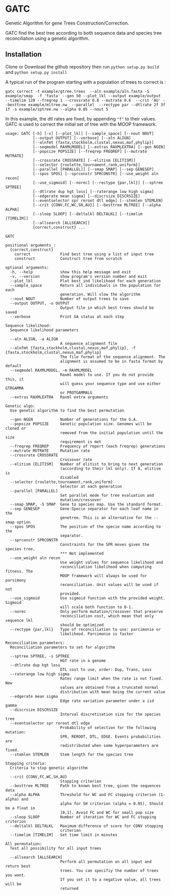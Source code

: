 # GATC
Genetic Algorithm for gene Trees Construction/Correction.

GATC find the best tree according to both sequence data and species tree reconciliation using a genetic algorithm.


## Installation 
Clone or Download the github repository then run ```python setup.py build``` and ```python setup.py install```

A typical run of the program starting with a population of trees to correct is :


```
gatc correct -t example/gtree.trees  --aln example/aln.fasta -S example/smap  -f 'fasta' --gen 50 --plot_lkl --output example/output  --timelim 120 --freqrep 1 --crossrate 0.8 --mutrate 0.6  --crit 'AU' --besttree example/mltree.nw  --parallel  --rectype par --dtlrate 2f 3f 1f -s example/sptree.nw --alpha 0.05 --nout 5
```

In this example, the dtl rates are fixed, by appending `"f"` to their values. GATC is used to correct the initial set of tree with the MOOP framework.


    usage: GATC [-h] [-v] [--plot_lkl] [--sample_space] [--nout NOUT]
                [--output OUTPUT] [--verbose] [--aln ALIGN]
                [--alnfmt {fasta,stockholm,clustal,nexus,maf,phylip}]
                [--seqmodel RAXMLMODEL] [--extras RAXMLEXTRA] [--gen NGEN]
                [--popsize POPSIZE] [--freqrep FREQREP] [--mutrate MUTRATE]
                [--crossrate CROSSRATE] [--elitism [ELITISM]]
                [--selector {roulette,tournament,rank,uniform}]
                [--parallel [PARALLEL]] [--smap SMAP] [--sep GENESEP]
                [--spos SPOS] [--sprconstr SPRCONSTR] [--use_weight aln recon]
                [--use_sigmoid] [--norec] [--rectype {par,lkl}] [--sptree SPTREE]
                [--dtlrate dup hgt loss] [--raterange low high sigma]
                [--edgerate mean sigma] [--discrsize DISCRSIZE]
                [--eventselector spr reroot dtl edge] [--stemlen STEMLEN]
                [--crit {CONV,FC,WC,SH,AU}] [--besttree MLTREE] [--alpha ALPHA]
                [--sloop SLOOP] [--deltalkl DELTALKL] [--timelim [TIMELIM]]
                [--allsearch [ALLSEARCH]]
                {correct,construct} ...

    GATC

    positional arguments_:
      {correct,construct}
        correct             Find best tree using a list of input tree
        construct           Construct tree from scratch

    optional arguments:
      -h, --help            show this help message and exit
      -v, --version         show program's version number and exit
      --plot_lkl            Plot best ind likelihood for each generation
      --sample_space        Return all individuals in the population for each
                            generation. Will slow the algorithm
      --nout NOUT           Number of output trees to save
      --output OUTPUT, -o OUTPUT
                            Output file in which best trees should be saved
      --verbose             Print GA status at each step

    Sequence likelihood:
      Sequence likelihood parameters

      --aln ALIGN, -a ALIGN
                            A sequence alignment file
      --alnfmt {fasta,stockholm,clustal,nexus,maf,phylip}, -f {fasta,stockholm,clustal,nexus,maf,phylip}
                            The file format of the sequence alignment. The
                            alignment is assumed to be in fasta format by default
      --seqmodel RAXMLMODEL, -m RAXMLMODEL
                            Raxml model to use. If you do not provide this, it
                            will guess your sequence type and use either GTRGAMMA
                            or PROTGAMMALG
      --extras RAXMLEXTRA   Raxml extra arguments

    Genetic algo:
      Use genetic algorithm to find the best permutation

      --gen NGEN            Number of generations for the G.A.
      --popsize POPSIZE     Genetic population size. Genomes will be cloned or
                            removed from the initial population until the size
                            requirement is met
      --freqrep FREQREP     Frequency of report (each freqrep) generations
      --mutrate MUTRATE     Mutation rate
      --crossrate CROSSRATE
                            Crossover rate
      --elitism [ELITISM]   Number of elitist to bring to next generation
                            (according to their lkl only). If 0, elitism is
                            disabled
      --selector {roulette,tournament,rank,uniform}
                            Selector at each generation
      --parallel [PARALLEL]
                            Set parallel mode for tree evaluation and
                            mutation/crossover
      --smap SMAP, -S SMAP  Gene to species map. Use the standard format.
      --sep GENESEP         Gene-Specie separator for each leaf name in the
                            genetree. This is an alternative for the --smap option
      --spos SPOS           The position of the specie name according to the
                            separator.
      --sprconstr SPRCONSTR
                            Constraints for the SPR moves given the species tree,
                            *** Not implemented
      --use_weight aln recon
                            Use weight values for sequence likelihood and
                            reconciliation likelihood when computing fitness. The
                            MOOP framework will always be used for parsimony
                            reconciliation. Unit values will be used if not
                            provided.
      --use_sigmoid         Use sigmoid function with the provided weight. Sigmoid
                            will scale both function to 0-1.
      --norec               Only perform mutation/crossover that preserve
                            reconciliation cost, which mean that only sequence lkl
                            should be optimized
      --rectype {par,lkl}   Type of reconciliation to use: parcimonie or
                            likelihood. Parcimonie is faster

    Reconciliation parameters:
      Reconciliation parameters to set for algorithm

      --sptree SPTREE, -s SPTREE
                            HGT rate in a genome
      --dtlrate dup hgt loss
                            DTL cost to use, order: Dup, Trans, Loss
      --raterange low high sigma
                            Rates range limit when the rate is not fixed. New
                            values are obtained from a truncated normal
                            distribution with mean being the current value
      --edgerate mean sigma
                            Edge rate variation parameter under a iid gamma
      --discrsize DISCRSIZE
                            Interval discretisation size for the species tree
      --eventselector spr reroot dtl edge
                            Probability of selection for the following mutation:
                            SPR, REROOT, DTL, EDGE. Events probabilities are
                            redistributed when some hyperparameters are fixed.
      --stemlen STEMLEN     Stem length for the species tree

    Stopping criteria:
      Criteria to stop genetic algorithm

      --crit {CONV,FC,WC,SH,AU}
                            Stopping criterion
      --besttree MLTREE     Path to known best tree, given the sequences data
      --alpha ALPHA         Threshold for WC and FC stopping criterion (1- alpha) and
                            alpha for SH criterion (alpha = 0.05), Should be a float in
                            ]0,1[. Avoid FC and WC for small pop size
      --sloop SLOOP         Number of iteration for WC and FC stopping criterion
      --deltalkl DELTALKL   Maximum difference of score for CONV stopping
                            criterion
      --timelim [TIMELIM]   Set time limit in minutes

    All permutation:
      Test all possibility for all input trees

      --allsearch [ALLSEARCH]
                            Perform all permutation on all input and return best
                            trees. You can specifiy the number of trees you want.
                            If you set it to a negative value, all trees will be
                            returned
